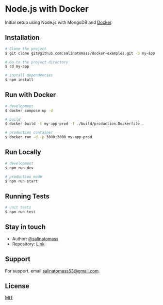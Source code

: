 # Node.js with Docker

Initial setup using Node.js with MongoDB and [Docker](https://www.docker.com/).

## Installation

```bash
# Clone the project
$ git clone git@github.com:salinatomass/docker-examples.git -b my-app --single-branch node-app

# Go to the project directory
$ cd my-app

# Install dependencies
$ npm install
```

## Run with Docker

```bash
# development
$ docker compose up -d

# build
$ docker build -t my-app-prod -f ./build/production.Dockerfile .

# production container
$ docker run -d -p 3000:3000 my-app-prod
```

## Run Locally

```bash
# development
$ npm run dev

# production mode
$ npm run start
```

## Running Tests

```bash
# unit tests
$ npm run test
```

## Stay in touch

- Author: [@salinatomass](https://salinatomass.netlify.app)
- Repository: [Link](https://github.com/salinatomass/docker-examples/tree/master/nestjs-app)

## Support

For support, email salinatomass53@gmail.com.

## License

[MIT](https://choosealicense.com/licenses/mit/)
